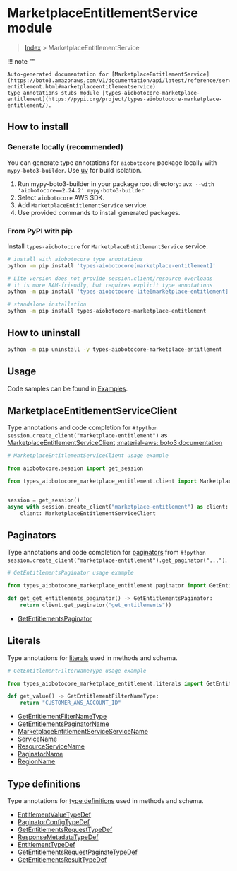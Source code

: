# MarketplaceEntitlementService module

> [Index](../README.md) > MarketplaceEntitlementService


!!! note ""

    Auto-generated documentation for [MarketplaceEntitlementService](https://boto3.amazonaws.com/v1/documentation/api/latest/reference/services/marketplace-entitlement.html#marketplaceentitlementservice)
    type annotations stubs module [types-aiobotocore-marketplace-entitlement](https://pypi.org/project/types-aiobotocore-marketplace-entitlement/).

## How to install

### Generate locally (recommended)

You can generate type annotations for `aiobotocore` package locally with `mypy-boto3-builder`.
Use [uv](https://docs.astral.sh/uv/getting-started/installation/) for build isolation.

1. Run mypy-boto3-builder in your package root directory: `uvx --with 'aiobotocore==2.24.2' mypy-boto3-builder`
1. Select `aiobotocore` AWS SDK.
1. Add `MarketplaceEntitlementService` service.
1. Use provided commands to install generated packages.



### From PyPI with pip

Install `types-aiobotocore` for `MarketplaceEntitlementService` service.

```bash
# install with aiobotocore type annotations
python -m pip install 'types-aiobotocore[marketplace-entitlement]'

# Lite version does not provide session.client/resource overloads
# it is more RAM-friendly, but requires explicit type annotations
python -m pip install 'types-aiobotocore-lite[marketplace-entitlement]'

# standalone installation
python -m pip install types-aiobotocore-marketplace-entitlement
```



## How to uninstall

```bash
python -m pip uninstall -y types-aiobotocore-marketplace-entitlement
```

## Usage

Code samples can be found in [Examples](./usage.md).

## MarketplaceEntitlementServiceClient

Type annotations and code completion for  `#!python session.create_client("marketplace-entitlement")` as [MarketplaceEntitlementServiceClient](./client.md)
[:material-aws: boto3 documentation](https://boto3.amazonaws.com/v1/documentation/api/latest/reference/services/marketplace-entitlement.html#MarketplaceEntitlementService.Client)

```python
# MarketplaceEntitlementServiceClient usage example

from aiobotocore.session import get_session

from types_aiobotocore_marketplace_entitlement.client import MarketplaceEntitlementServiceClient


session = get_session()
async with session.create_client("marketplace-entitlement") as client:
    client: MarketplaceEntitlementServiceClient
```


## Paginators

Type annotations and code completion for
[paginators](./paginators.md)
from `#!python session.create_client("marketplace-entitlement").get_paginator("...")`.

```python
# GetEntitlementsPaginator usage example

from types_aiobotocore_marketplace_entitlement.paginator import GetEntitlementsPaginator

def get_get_entitlements_paginator() -> GetEntitlementsPaginator:
    return client.get_paginator("get_entitlements"))
```

- [GetEntitlementsPaginator](./paginators.md#getentitlementspaginator)








## Literals

Type annotations for [literals](./literals.md) used in methods and schema.

```python
# GetEntitlementFilterNameType usage example

from types_aiobotocore_marketplace_entitlement.literals import GetEntitlementFilterNameType

def get_value() -> GetEntitlementFilterNameType:
    return "CUSTOMER_AWS_ACCOUNT_ID"
```

- [GetEntitlementFilterNameType](./literals.md#getentitlementfilternametype)
- [GetEntitlementsPaginatorName](./literals.md#getentitlementspaginatorname)
- [MarketplaceEntitlementServiceServiceName](./literals.md#marketplaceentitlementserviceservicename)
- [ServiceName](./literals.md#servicename)
- [ResourceServiceName](./literals.md#resourceservicename)
- [PaginatorName](./literals.md#paginatorname)
- [RegionName](./literals.md#regionname)




## Type definitions

Type annotations for [type definitions](./type_defs.md) used in methods and schema.

- [EntitlementValueTypeDef](./type_defs.md#entitlementvaluetypedef)
- [PaginatorConfigTypeDef](./type_defs.md#paginatorconfigtypedef)
- [GetEntitlementsRequestTypeDef](./type_defs.md#getentitlementsrequesttypedef)
- [ResponseMetadataTypeDef](./type_defs.md#responsemetadatatypedef)
- [EntitlementTypeDef](./type_defs.md#entitlementtypedef)
- [GetEntitlementsRequestPaginateTypeDef](./type_defs.md#getentitlementsrequestpaginatetypedef)
- [GetEntitlementsResultTypeDef](./type_defs.md#getentitlementsresulttypedef)

